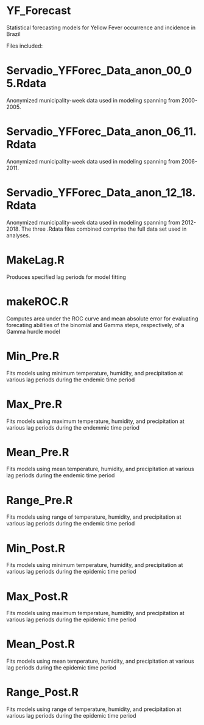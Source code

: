 # YF_Forecast
Statistical forecasting models for Yellow Fever occurrence and incidence in Brazil


Files included:

# Servadio_YFForec_Data_anon_00_05.Rdata

Anonymized municipality-week data used in modeling spanning from 2000-2005. 

# Servadio_YFForec_Data_anon_06_11.Rdata

Anonymized municipality-week data used in modeling spanning from 2006-2011. 

# Servadio_YFForec_Data_anon_12_18.Rdata

Anonymized municipality-week data used in modeling spanning from 2012-2018. The three .Rdata files combined comprise the full data set used in analyses.

# MakeLag.R

Produces specified lag periods for model fitting

# makeROC.R

Computes area under the ROC curve and mean absolute error for evaluating forecating abilities of the binomial and Gamma steps, respectively, of a Gamma hurdle model

# Min_Pre.R 

Fits models using minimum temperature, humidity, and precipitation at various lag periods during the endemic time period

# Max_Pre.R 

Fits models using maximum temperature, humidity, and precipitation at various lag periods during the endemmic time period

# Mean_Pre.R 

Fits models using mean temperature, humidity, and precipitation at various lag periods during the endemic time period

# Range_Pre.R 

Fits models using range of temperature, humidity, and precipitation at various lag periods during the endemic time period

# Min_Post.R 

Fits models using minimum temperature, humidity, and precipitation at various lag periods during the epidemic time period

# Max_Post.R 

Fits models using maximum temperature, humidity, and precipitation at various lag periods during the epidemic time period

# Mean_Post.R 

Fits models using mean temperature, humidity, and precipitation at various lag periods during the epidemic time period

# Range_Post.R 

Fits models using range of temperature, humidity, and precipitation at various lag periods during the epidemic time period

